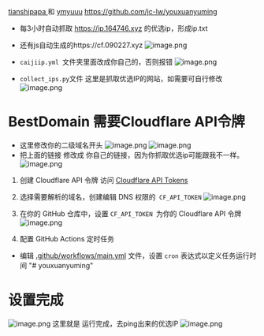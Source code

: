 [ tianshipapa ](https://github.com/tianshipapa)和
[ymyuuu](https://github.com/ymyuuu/BestDomain)
https://github.com/jc-lw/youxuanyuming


- 每3小时自动抓取  https://ip.164746.xyz 的优选ip，形成ip.txt 
- 还有js自动生成的https://cf.090227.xyz 
![image.png](https://rin.vcrr.us.kg/images/51e6dd9bbb99f98d3241509b804d98a4fc1fa5db.png)

- `caijiip.yml `文件夹里面改成你自己的，否则报错
![image.png](https://rin.vcrr.us.kg/images/0ddaaecae1242f12aadaa847662d56a23398cda5.png)
- `collect_ips.py`文件 这里是抓取优选IP的网站，如需要可自行修改
![image.png](https://rin.vcrr.us.kg/images/38a3d57288da468b17964664e54da54a4175ba0e.png)

# BestDomain 需要Cloudflare API令牌

- 这里修改你的二级域名开头
![image.png](https://rin.vcrr.us.kg/images/85362a2f5680355d4d73a2293ce82099c42e3308.png)
![image.png](https://rin.vcrr.us.kg/images/5def5f757d7a63978358e5a950714bed3dc6c213.png)
- 把上面的链接 修改成 你自己的链接，因为你抓取优选ip可能跟我不一样。
![image.png](https://rin.vcrr.us.kg/images/52f07d0b88279fb13694e1071d3184082408cf3d.png)



1. 创建 Cloudflare API 令牌
访问 [Cloudflare API Tokens](https://dash.cloudflare.com/profile/api-tokens)

2. 选择需要解析的域名，创建编辑 DNS 权限的` CF_API_TOKEN`
![image.png](https://rin.vcrr.us.kg/images/35feefcde1ed0cc08e430e419de73b892157d35c.png)


3. 在你的 GitHub 仓库中，设置 `CF_API_TOKEN `为你的 Cloudflare API 令牌
![image.png](https://rin.vcrr.us.kg/images/004eb6d2c8441cfa266129b3906e43e60bf99090.png)


4. 配置 GitHub Actions 定时任务
- 编辑 [.github/workflows/main.yml](.github/workflows/main.yml) 文件，设置 `cron` 表达式以定义任务运行时间
"# youxuanyuming" 

# 设置完成 
![image.png](https://rin.vcrr.us.kg/images/defa31617244ae82e89f05480be397eb3938f15e.png)
这里就是 运行完成，去ping出来的优选IP
![image.png](https://rin.vcrr.us.kg/images/8816d5204054629815ecf6add95e9e244849e85b.png)
